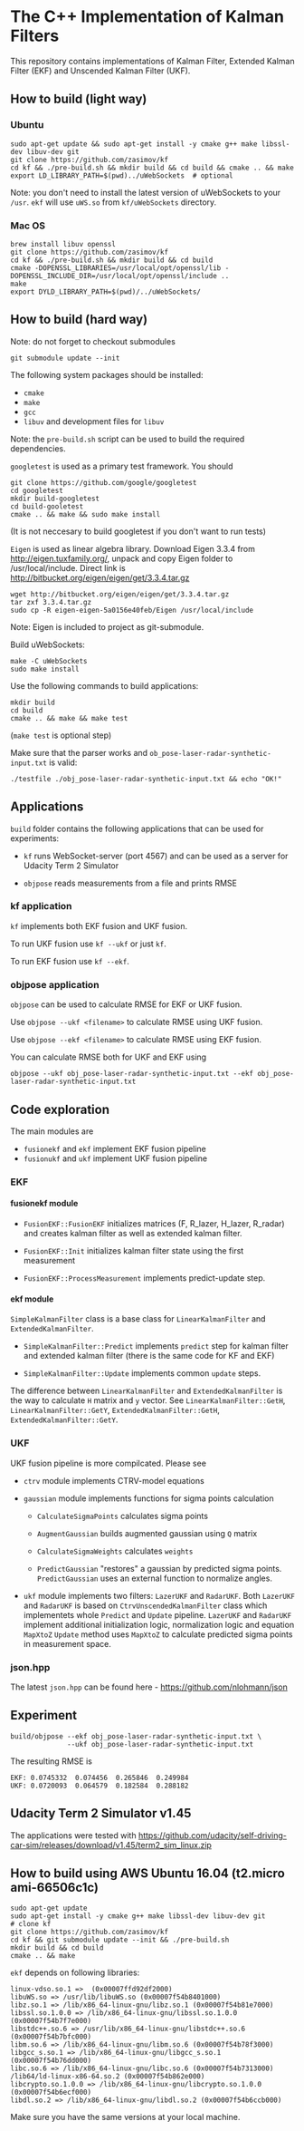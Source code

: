 # The C++ Implementation of Kalman Filters

This repository contains implementations of Kalman Filter, Extended
Kalman Filter (EKF) and Unscended Kalman Filter (UKF).

## How to build (light way)

### Ubuntu

    sudo apt-get update && sudo apt-get install -y cmake g++ make libssl-dev libuv-dev git
    git clone https://github.com/zasimov/kf
    cd kf && ./pre-build.sh && mkdir build && cd build && cmake .. && make
    export LD_LIBRARY_PATH=$(pwd)../uWebSockets  # optional

Note: you don't need to install the latest version of uWebSockets to your `/usr`.
      `ekf` will use `uWS.so` from `kf/uWebSockets` directory.

### Mac OS

    brew install libuv openssl
    git clone https://github.com/zasimov/kf
    cd kf && ./pre-build.sh && mkdir build && cd build
    cmake -DOPENSSL_LIBRARIES=/usr/local/opt/openssl/lib -DOPENSSL_INCLUDE_DIR=/usr/local/opt/openssl/include ..
    make
    export DYLD_LIBRARY_PATH=$(pwd)/../uWebSockets/

## How to build (hard way)

Note: do not forget to checkout submodules

    git submodule update --init

The following system packages should be installed:

  * `cmake`
  * `make`
  * `gcc`
  * `libuv` and development files for `libuv`

Note: the `pre-build.sh` script can be used to build the required dependencies.

`googletest` is used as a primary test framework. You should

    git clone https://github.com/google/googletest
    cd googletest
    mkdir build-googletest
    cd build-gooletest
    cmake .. && make && sudo make install

(It is not neccesary to build googletest if you don't want to run tests)

`Eigen` is used as linear algebra library. Download Eigen 3.3.4 from http://eigen.tuxfamily.org/, unpack and copy Eigen folder to /usr/local/include. Direct link is http://bitbucket.org/eigen/eigen/get/3.3.4.tar.gz

    wget http://bitbucket.org/eigen/eigen/get/3.3.4.tar.gz
    tar zxf 3.3.4.tar.gz
    sudo cp -R eigen-eigen-5a0156e40feb/Eigen /usr/local/include

Note: Eigen is included to project as git-submodule.

Build uWebSockets:

    make -C uWebSockets
    sudo make install

Use the following commands to build applications:

    mkdir build
    cd build
    cmake .. && make && make test

(`make test` is optional step)

Make sure that the parser works and `ob_pose-laser-radar-synthetic-input.txt` is valid:

    ./testfile ./obj_pose-laser-radar-synthetic-input.txt && echo "OK!"


## Applications

`build` folder contains the following applications that can be used
for experiments:

  * `kf` runs WebSocket-server (port 4567) and can be used as a server for Udacity Term 2 Simulator

  * `objpose` reads measurements from a file and prints RMSE


### kf application

`kf` implements both EKF fusion and UKF fusion.

To run UKF fusion use `kf --ukf` or just `kf`.

To run EKF fusion use `kf --ekf`.


### objpose application

`objpose` can be used to calculate RMSE for EKF or UKF fusion.

Use `objpose --ukf <filename>` to calculate RMSE using UKF fusion.

Use `objpose --ekf <filename>` to calculate RMSE using EKF fusion.

You can calculate RMSE both for UKF and EKF using

    objpose --ukf obj_pose-laser-radar-synthetic-input.txt --ekf obj_pose-laser-radar-synthetic-input.txt

## Code exploration

The main modules are

  * `fusionekf` and `ekf` implement EKF fusion pipeline
  * `fusionukf` and `ukf` implement UKF fusion pipeline

### EKF

#### fusionekf module

  * `FusionEKF::FusionEKF` initializes matrices (F, R_lazer, H_lazer,
    R_radar) and creates kalman filter as well as extended kalman filter.

  * `FusionEKF::Init` initializes kalman filter state using the first measurement

  * `FusionEKF::ProcessMeasurement` implements predict-update step.

#### ekf module

`SimpleKalmanFilter` class is a base class for `LinearKalmanFilter`
and `ExtendedKalmanFilter`.

  * `SimpleKalmanFilter::Predict` implements `predict` step for
    kalman filter and extended kalman filter (there is the same code
    for KF and EKF)

  * `SimpleKalmanFilter::Update` implements common `update` steps.

The difference between `LinearKalmanFilter` and `ExtendedKalmanFilter` is
the way to calculate `H` matrix and `y` vector. See
`LinearKalmanFilter::GetH`, `LinearKalmanFilter::GetY`,
`ExtendedKalmanFilter::GetH`, `ExtendedKalmanFilter::GetY`.


### UKF

UKF fusion pipeline is more compilcated. Please see

  * `ctrv` module implements CTRV-model equations

  * `gaussian` module implements functions for sigma points calculation

     * `CalculateSigmaPoints` calculates sigma points

	 * `AugmentGaussian` builds augmented gaussian using `Q` matrix

	 * `CalculateSigmaWeights` calculates `weights`

	 * `PredictGaussian` "restores" a gaussian by predicted sigma
       points. `PredictGaussian` uses an external function to
       normalize angles.

  * `ukf` module implements two filters: `LazerUKF` and
    `RadarUKF`. Both `LazerUKF` and `RadarUKF` is based on
    `CtrvUnscendedKalmanFilter` class which implementets whole
    `Predict` and `Update` pipeline. `LazerUKF` and `RadarUKF`
    implement additional initialization logic, normalization logic and
    equation `MapXtoZ` `Update` method uses `MapXtoZ` to calculate
    predicted sigma points in measurement space.

### json.hpp

The latest `json.hpp` can be found here - https://github.com/nlohmann/json

## Experiment

    build/objpose --ekf obj_pose-laser-radar-synthetic-input.txt \
	              --ukf obj_pose-laser-radar-synthetic-input.txt

The resulting RMSE is

    EKF: 0.0745332  0.074456  0.265846  0.249984
    UKF: 0.0720093  0.064579  0.182584  0.288182


## Udacity Term 2 Simulator v1.45

The applications were tested with https://github.com/udacity/self-driving-car-sim/releases/download/v1.45/term2_sim_linux.zip

## How to build using AWS Ubuntu 16.04 (t2.micro ami-66506c1c)

    sudo apt-get update
    sudo apt-get install -y cmake g++ make libssl-dev libuv-dev git
    # clone kf
    git clone https://github.com/zasimov/kf
    cd kf && git submodule update --init && ./pre-build.sh
    mkdir build && cd build
    cmake .. && make

`ekf` depends on following libraries:

    linux-vdso.so.1 =>  (0x00007ffd92df2000)
    libuWS.so => /usr/lib/libuWS.so (0x00007f54b8401000)
    libz.so.1 => /lib/x86_64-linux-gnu/libz.so.1 (0x00007f54b81e7000)
    libssl.so.1.0.0 => /lib/x86_64-linux-gnu/libssl.so.1.0.0 (0x00007f54b7f7e000)
    libstdc++.so.6 => /usr/lib/x86_64-linux-gnu/libstdc++.so.6 (0x00007f54b7bfc000)
    libm.so.6 => /lib/x86_64-linux-gnu/libm.so.6 (0x00007f54b78f3000)
    libgcc_s.so.1 => /lib/x86_64-linux-gnu/libgcc_s.so.1 (0x00007f54b76dd000)
    libc.so.6 => /lib/x86_64-linux-gnu/libc.so.6 (0x00007f54b7313000)
    /lib64/ld-linux-x86-64.so.2 (0x00007f54b862e000)
    libcrypto.so.1.0.0 => /lib/x86_64-linux-gnu/libcrypto.so.1.0.0 (0x00007f54b6ecf000)
    libdl.so.2 => /lib/x86_64-linux-gnu/libdl.so.2 (0x00007f54b6ccb000)

Make sure you have the same versions at your local machine.
